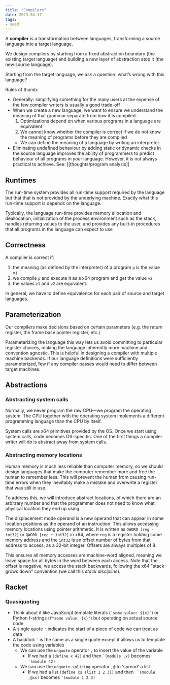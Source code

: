 ```yaml
---
title: "Compilers"
date: 2023-04-17
tags:
- seed
---
```


A **compiler** is a transformation between languages, transforming a source language into a target language.

We design compilers by starting from a fixed abstraction boundary (the existing target language) and building a new layer of abstraction atop it (the new source language).

Starting from the target language, we ask a question: what’s wrong with this language?

Rules of thumb:
- Generally: simplifying something for the many users at the expense of the few compiler writers is usually a good trade-off
- When we create a new language, we want to ensure we understand the meaning of that grammar separate from how it is compiled.
	1. Optimizations depend on when various programs in a language are equivalent
	2. We cannot know whether the compiler is correct if we do not know the meaning of programs before they are compiled
	- We can define the meaning of a language by writing an interpreter.
- Eliminating undefined behaviour by adding static or dynamic checks in the source language improves the ability of programmers to predict behaviour of all programs in your language. However, it is not always practical to achieve. See: [[thoughts/program analysis]]

## Runtimes
The run-time system provides all run-time support required by the language but that that is not provided by the underlying machine. Exactly what this run-time support is depends on the language.

Typically, the language run-time provides memory allocation and deallocation, initialization of the process environment such as the stack, handles returning values to the user, and provides any built-in procedures that all programs in the language can expect to use

## Correctness
A compiler is correct if:
1. the meaning (as defined by the interpreter) of a program `p` is the value `v1`
2. we compile `p` and execute it as a x64 program and get the value `v2`
3. the values `v1` and `v2` are equivalent. 

In general, we have to define equivalence for each pair of source and target languages. 

## Parameterization
Our compilers make decisions based on certain parameters (e.g. the return register, the frame base pointer register, etc.)

Parameterizing the language this way lets us avoid committing to particular register choices, making the language inherently more machine and convention agnostic. This is helpful in designing a compiler with multiple machine backends. If our language definitions were sufficiently parameterized, few if any compiler passes would need to differ between target machines.

## Abstractions
### Abstracting system calls
Normally, we never program the raw CPU—we program the operating system. The CPU together with the operating system implements a different programming language than the CPU by itself.

System calls are x64 primitives provided by the OS. Once we start using system calls, code becomes OS-specific. One of the first things a compiler writer will do is abstract away from system calls.

### Abstracting memory locations
Human memory is much less reliable than computer memory, so we should design languages that make the computer remember more and free the human to remember less. This will prevent the human from causing run-time errors when they inevitably make a mistake and overwrite a register that was still in use.

To address this, we will introduce abstract locations, of which there are an arbitrary number and that the programmer does not need to know what physical location they end up using.

The displacement mode operand is a new operand that can appear in some location positions as the operand of an instruction. This allows accessing memory locations using pointer arithmetic. It is written as `QWORD [reg - int32]` or `QWORD [reg + int32]` in x64, where `reg` is a register holding some memory address and the `int32` is an offset number of bytes from that address to access, as a 32-bit integer. Offsets are always multiples of 8.

This ensures all memory accesses are machine-word aligned, meaning we leave space for all bytes in the word between each access. Note that the offset is negative; we access the stack backwards, following the x64 "stack grows down" convention (we call this *stack discipline*).

## Racket
### Quasiquoting
- Think about it like JavaScript template literals (`` `some value: ${x}` ``) or Python f-strings (`f"some value: {x}"`) but operating on actual source code
- A single quote `'` indicates the start of a piece of code we can treat as data
- A backtick `` ` `` is the same as a single quote except it allows us to template the code using variables
	- We can use the `unquote` operator `,` to insert the value of the variable
		- If we had a `(define x 42)` and then `` `(module ,x) `` becomes `` '(module 42) ``
	- We can use the `unquote-splicing` operator `,@` to 'spread' a list
		- If we had a list `(define xs (list 1 2 3))` and then `` `(module ,@xs)`` becomes `` '(module 1 2 3) ``